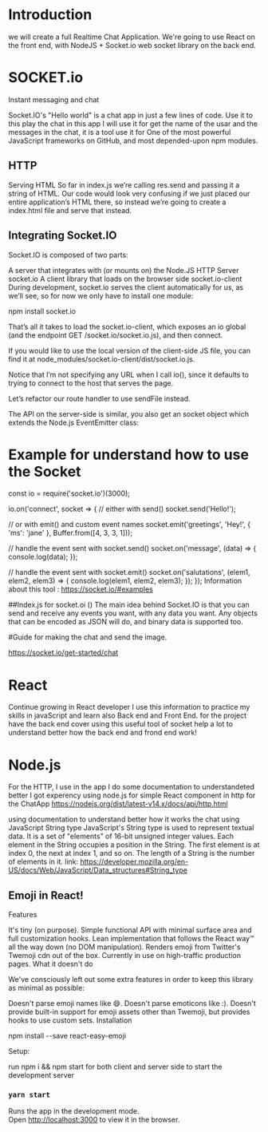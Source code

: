 # Introduction
we will create a full Realtime Chat Application. 
We're going to use React on the front end, with NodeJS + Socket.io web socket library on the back end.

# SOCKET.io

Instant messaging and chat

Socket.IO's "Hello world" is a chat app in just a few lines of code.
Use it to this play the chat in this app I will use it for get the name of the usar and the messages in the chat, it is a tool use it for One of the most powerful JavaScript frameworks on GitHub, and most depended-upon npm modules.

## HTTP 
Serving HTML
So far in index.js we’re calling res.send and passing it a string of HTML. Our code would look very confusing if we just placed our entire application’s HTML there, so instead we’re going to create a index.html file and serve that instead.

## Integrating Socket.IO

Socket.IO is composed of two parts:

A server that integrates with (or mounts on) the Node.JS HTTP Server socket.io
A client library that loads on the browser side socket.io-client
During development, socket.io serves the client automatically for us, as we’ll see, so for now we only have to install one module:

npm install socket.io

That’s all it takes to load the socket.io-client, which exposes an io global (and the endpoint GET /socket.io/socket.io.js), and then connect.

If you would like to use the local version of the client-side JS file, you can find it at node_modules/socket.io-client/dist/socket.io.js.

Notice that I’m not specifying any URL when I call io(), since it defaults to trying to connect to the host that serves the page.


Let’s refactor our route handler to use sendFile instead.

The API on the server-side is similar, you also get an socket object which extends the Node.js EventEmitter class:
# Example for understand how to use the Socket
const io = require('socket.io')(3000);

io.on('connect', socket => {
  // either with send()
  socket.send('Hello!');

  // or with emit() and custom event names
  socket.emit('greetings', 'Hey!', { 'ms': 'jane' }, Buffer.from([4, 3, 3, 1]));

  // handle the event sent with socket.send()
  socket.on('message', (data) => {
    console.log(data);
  });

  // handle the event sent with socket.emit()
  socket.on('salutations', (elem1, elem2, elem3) => {
    console.log(elem1, elem2, elem3);
  });
});
Information about this tool : https://socket.io/#examples


##Index.js for socket.oi ()
The main idea behind Socket.IO is that you can send and receive any events you want, with any data you want. Any objects that can be encoded as JSON will do, and binary data is supported too.

<script src="/socket.io/socket.io.js"></script>
<script src="https://code.jquery.com/jquery-3.4.1.min.js"></script>
<script>
  $(function () {
    var socket = io();
    $('form').submit(function(e) {
      e.preventDefault(); // prevents page reloading
      socket.emit('chat message', $('#m').val());
      $('#m').val('');
      return false;
    });
  });
</script>

#Guide for making the chat and send the image.

https://socket.io/get-started/chat

# React 
Continue growing in React developer I use this information to practice my skills in javaScript and learn also Back end and Front End.
for the project have the back end cover using this useful tool of socket help a lot to understand better how the back end and frond end work!

# Node.js
For the HTTP, I use in the app I do some documentation to understandeted better I got experency using node.js for simple React component in http for the ChatApp
https://nodejs.org/dist/latest-v14.x/docs/api/http.html

using documentation to understand better how it works the chat using JavaScript
String type
JavaScript's String type is used to represent textual data. It is a set of "elements" of 16-bit unsigned integer values. Each element in the String occupies a position in the String. The first element is at index 0, the next at index 1, and so on. The length of a String is the number of elements in it.
link: https://developer.mozilla.org/en-US/docs/Web/JavaScript/Data_structures#String_type

## Emoji in React!
Features

It's tiny (on purpose).
Simple functional API with minimal surface area and full customization hooks.
Lean implementation that follows the React way™ all the way down (no DOM manipulation).
Renders emoji from Twitter's Twemoji cdn out of the box.
Currently in use on high-traffic production pages.
What it doesn't do

We've consciously left out some extra features in order to keep this library as minimal as possible:

Doesn't parse emoji names like :smile:.
Doesn't parse emoticons like :).
Doesn't provide built-in support for emoji assets other than Twemoji, but provides hooks to use custom sets.
Installation

npm install --save react-easy-emoji

Setup:

run npm i && npm start for both client and server side to start the development server

### `yarn start`

Runs the app in the development mode.<br />
Open [http://localhost:3000](http://localhost:3000) to view it in the browser.



